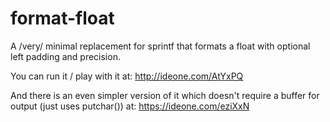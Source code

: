# format-float
A /very/ minimal replacement for sprintf that formats a float with optional left padding and precision.

You can run it / play with it at:
http://ideone.com/AtYxPQ

And there is an even simpler version of it which doesn't require a buffer for output (just uses putchar()) at:
https://ideone.com/eziXxN
